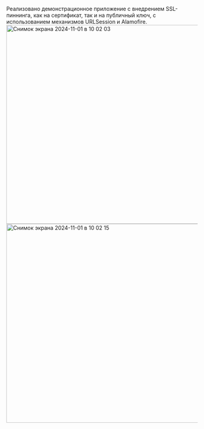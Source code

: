 Реализовано демонстрационное приложение с внедрением SSL-пиннинга, как на сертификат, так и на публичный ключ, с использованием механизмов URLSession и Alamofire.
<img width="523" alt="Снимок экрана 2024-11-01 в 10 02 03" src="https://github.com/user-attachments/assets/bbe03421-fa19-4b94-b8b4-dec459389f1f">
<img width="523" alt="Снимок экрана 2024-11-01 в 10 02 15" src="https://github.com/user-attachments/assets/9e32823f-23f6-4fb1-a25a-f0961f2b274e">
